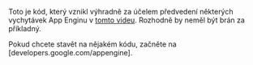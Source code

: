 Toto je kód, který vznikl výhradně za účelem předvedení některých vychytávek App Enginu
v [tomto videu][video]. Rozhodně by neměl být brán za příkladný.

Pokud chcete stavět na nějakém kódu, začněte na [developers.google.com/appengine].

[video]: https://www.youtube.com/watch?v=WesbPh601dc